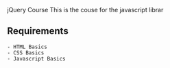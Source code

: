 jQuery Course
	This is the couse for the javascript librar

## Requirements
	- HTML Basics
	- CSS Basics
	- Javascript Basics

#
